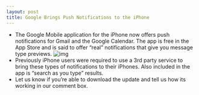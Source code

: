 ```yaml
---
layout: post
title: Google Brings Push Notifications to the iPhone
---
```

* The Google Mobile application for the iPhone now offers push notifications for Gmail and the Google Calendar. The app is free in the App Store and is said to offer “real” notifications that give you message type previews.
![img](http://media.idownloadblog.com/wp-content/uploads/2010/08/google.jpg)
* Previously iPhone users were required to use a 3rd party service to bring these types of notifications to their iPhones. Also included in the app is “search as you type” results.
* Let us know if you’re able to download the update and tell us how its working in our comment box.

